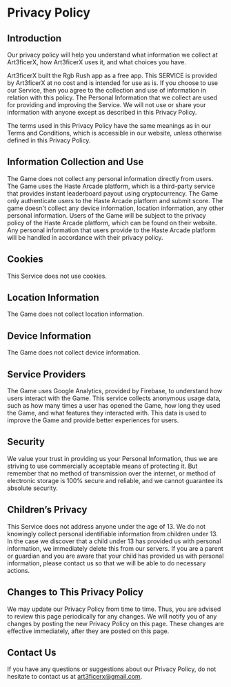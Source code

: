 # Privacy Policy
## Introduction
Our privacy policy will help you understand what information we collect at Art3ficerX, how Art3ficerX uses it, and what choices you have.

Art3ficerX built the Rgb Rush app as a free app. This SERVICE is provided by Art3ficerX at no cost and is intended for use as is. If you choose to use our Service, then you agree to the collection and use of information in relation with this policy. The Personal Information that we collect are used for providing and improving the Service. We will not use or share your information with anyone except as described in this Privacy Policy.

The terms used in this Privacy Policy have the same meanings as in our Terms and Conditions, which is accessible in our website, unless otherwise defined in this Privacy Policy.

## Information Collection and Use
The Game does not collect any personal information directly from users. The Game uses the Haste Arcade platform, which is a third-party service that provides instant leaderboard payout using cryptocurrency. The Game only authenticate users to the Haste Arcade platform and submit score. The game doesn't collect any device information, location information, any other personal information. Users of the Game will be subject to the privacy policy of the Haste Arcade platform, which can be found on their website. Any personal information that users provide to the Haste Arcade platform will be handled in accordance with their privacy policy.

## Cookies
This Service does not use cookies.

## Location Information
The Game does not collect location information.

## Device Information
The Game does not collect device information.

## Service Providers
The Game uses Google Analytics, provided by Firebase, to understand how users interact with the Game. This service collects anonymous usage data, such as how many times a user has opened the Game, how long they used the Game, and what features they interacted with. This data is used to improve the Game and provide better experiences for users.

## Security
We value your trust in providing us your Personal Information, thus we are striving to use commercially acceptable means of protecting it. But remember that no method of transmission over the internet, or method of electronic storage is 100% secure and reliable, and we cannot guarantee its absolute security.

## Children’s Privacy
This Service does not address anyone under the age of 13. We do not knowingly collect personal identifiable information from children under 13. In the case we discover that a child under 13 has provided us with personal information, we immediately delete this from our servers. If you are a parent or guardian and you are aware that your child has provided us with personal information, please contact us so that we will be able to do necessary actions.

## Changes to This Privacy Policy
We may update our Privacy Policy from time to time. Thus, you are advised to review this page periodically for any changes. We will notify you of any changes by posting the new Privacy Policy on this page. These changes are effective immediately, after they are posted on this page.

## Contact Us
If you have any questions or suggestions about our Privacy Policy, do not hesitate to contact us at art3ficerx@gmail.com.
